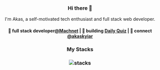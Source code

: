 <h3 align="center"> Hi there 👋</h3>

<p align="center">
I'm Akas, a self-motivated tech enthusiast and full stack web developer.
</p>

<h4 align="center">
🔭 full stack developer<a href="https://github.com/machnetinc">@Machnet</a> | 🌱 building <a href="https://github.com/akasrai/daily-quiz-mobile">Daily Quiz</a> | 💬 connect <a href="https://twitter.com/akaskyiar">@akaskyiar</a>
</h4>

<h3 align="center">
My Stacks
</h3>

<h3 align="center">
<img src="https://raw.githubusercontent.com/akasrai/akasrai/master/assets/stack.svg" alt="stacks"/>
</h3>
